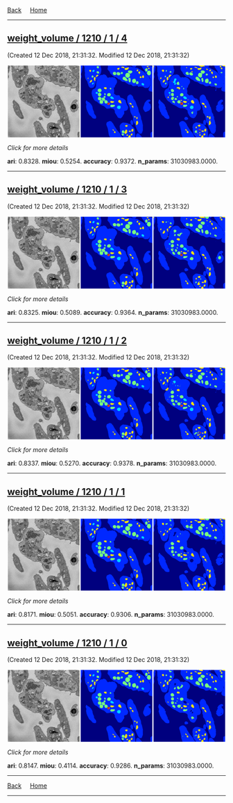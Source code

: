
[Back](..)&nbsp;&nbsp;&nbsp;&nbsp;&nbsp;[Home](leapmanlab.github.io/snapshots)

---

<div class="thumbnail"><a href="4"><h2>weight_volume / 1210 / 1 / 4</h2></a><p>(Created 12 Dec 2018, 21:31:32. Modified 12 Dec 2018, 21:31:32)
</p><a href="4"><img src="4/media/summary.png" align="center"></a><p>
<i>Click for more details</i>
</p></div>

**ari**: 0.8328. **miou**: 0.5254. **accuracy**: 0.9372. **n_params**: 31030983.0000. 

---

<div class="thumbnail"><a href="3"><h2>weight_volume / 1210 / 1 / 3</h2></a><p>(Created 12 Dec 2018, 21:31:32. Modified 12 Dec 2018, 21:31:32)
</p><a href="3"><img src="3/media/summary.png" align="center"></a><p>
<i>Click for more details</i>
</p></div>

**ari**: 0.8325. **miou**: 0.5089. **accuracy**: 0.9364. **n_params**: 31030983.0000. 

---

<div class="thumbnail"><a href="2"><h2>weight_volume / 1210 / 1 / 2</h2></a><p>(Created 12 Dec 2018, 21:31:32. Modified 12 Dec 2018, 21:31:32)
</p><a href="2"><img src="2/media/summary.png" align="center"></a><p>
<i>Click for more details</i>
</p></div>

**ari**: 0.8337. **miou**: 0.5270. **accuracy**: 0.9378. **n_params**: 31030983.0000. 

---

<div class="thumbnail"><a href="1"><h2>weight_volume / 1210 / 1 / 1</h2></a><p>(Created 12 Dec 2018, 21:31:32. Modified 12 Dec 2018, 21:31:32)
</p><a href="1"><img src="1/media/summary.png" align="center"></a><p>
<i>Click for more details</i>
</p></div>

**ari**: 0.8171. **miou**: 0.5051. **accuracy**: 0.9306. **n_params**: 31030983.0000. 

---

<div class="thumbnail"><a href="0"><h2>weight_volume / 1210 / 1 / 0</h2></a><p>(Created 12 Dec 2018, 21:31:32. Modified 12 Dec 2018, 21:31:32)
</p><a href="0"><img src="0/media/summary.png" align="center"></a><p>
<i>Click for more details</i>
</p></div>

**ari**: 0.8147. **miou**: 0.4114. **accuracy**: 0.9286. **n_params**: 31030983.0000. 

---

[Back](..)&nbsp;&nbsp;&nbsp;&nbsp;&nbsp;[Home](leapmanlab.github.io/snapshots)

---